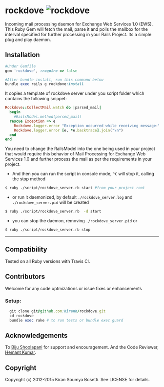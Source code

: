 rockdove ![rockdove](http://kiran.gnufied.org/wp-content/uploads/2012/07/1341725724_bird.png)
========

Incoming mail processing daemon for Exchange Web Services 1.0 (EWS). This Ruby Gem will fetch the mail, parse it and polls the mailbox for the interval specified for further processing in your Rails Project. Its a simple plug and play daemon.


## Installation

  ```ruby
  #Under Gemfile
  gem 'rockdove', :require => false

  #After bundle install, run this command below
  bundle exec rails g rockdove:install
  ```
  It copies a template of rockdove server under you script folder which contains the following snippet:
  ```ruby
  Rockdove::CollectMail.watch do |parsed_mail|
    begin
      #RailsModel.method(parsed_mail)
    rescue Exception => e
      Rockdove.logger.error "Exception occurred while receiving message:\n#{parsed_mail}"
      Rockdove.logger.error [e, *e.backtrace].join("\n")
    end
  end
  ```
  You need to change the RailsModel into the one being used in your project that would require this behavior of Mail Processing for Exchange Web Services 1.0 and further process the mail as per the requirements in your project.

  - And then you can run the script in console mode, `^C` will stop it, calling the stop method

  ``` sh
  $ ruby ./script/rockdove_server.rb start #from your project root
  ```
  - or run it daemonized, by default `./rockdove_server.log` and `./rockdove_server.pid` will be created

  ``` sh
  $ ruby ./script/rockdove_server.rb  -d start
  ```

  - you can stop the daemon, removing `./rockdove_server.pid` or
  
  ``` sh
  $ ruby ./script/rockdove_server.rb stop
  ```
  ---

## Compatibility

  Tested on all Ruby versions with Travis CI. 

## Contributors

 Welcome for any code optmizations or issue fixes or enhancements

### Setup:

  ```ruby
    git clone git@github.com:kiranh/rockdove.git
    cd rockdove
    bundle exec rake # to run tests or bundle exec guard
  ```

## Acknowledgements

  To [Biju Shoolapani](https://github.com/bijushoolapani) for support and encouragement. And the Code Reviewer, [Hemant Kumar](http://github.com/gnufied).

## Copyright

Copyright (c) 2012-2015 Kiran Soumya Bosetti. See LICENSE for details.
